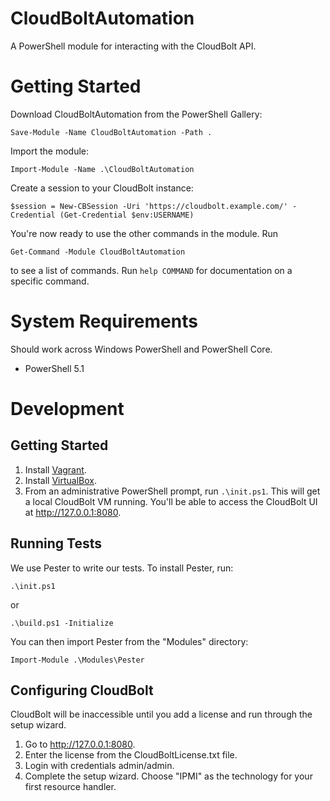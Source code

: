 # CloudBoltAutomation

A PowerShell module for interacting with the CloudBolt API.

# Getting Started

Download CloudBoltAutomation from the PowerShell Gallery:

    Save-Module -Name CloudBoltAutomation -Path .

Import the module:

    Import-Module -Name .\CloudBoltAutomation

Create a session to your CloudBolt instance:

    $session = New-CBSession -Uri 'https://cloudbolt.example.com/' -Credential (Get-Credential $env:USERNAME)

You're now ready to use the other commands in the module. Run

    Get-Command -Module CloudBoltAutomation

to see a list of commands. Run `help COMMAND` for documentation on a specific command.

# System Requirements

Should work across Windows PowerShell and PowerShell Core.

* PowerShell 5.1

# Development

## Getting Started

1. Install [Vagrant](https://varantup.com).
2. Install [VirtualBox](https://www.virtualbox.org/).
3. From an administrative PowerShell prompt, run `.\init.ps1`. This will get a local CloudBolt VM running. You'll be able to access the CloudBolt UI at http://127.0.0.1:8080. 

## Running Tests

We use Pester to write our tests. To install Pester, run:

    .\init.ps1

or

    .\build.ps1 -Initialize

You can then import Pester from the "Modules" directory:

    Import-Module .\Modules\Pester


## Configuring CloudBolt

CloudBolt will be inaccessible until you add a license and run through the setup wizard.

1. Go to http://127.0.0.1:8080.
2. Enter the license from the CloudBoltLicense.txt file.
3. Login with credentials admin/admin.
4. Complete the setup wizard. Choose "IPMI" as the technology for your first resource handler.
